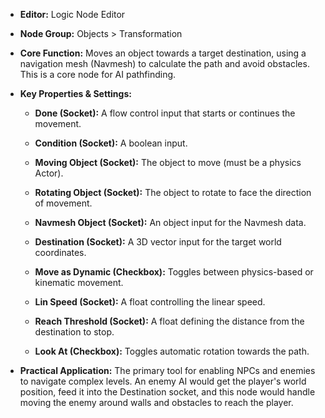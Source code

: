 - **Editor:** Logic Node Editor
    
- **Node Group:** Objects > Transformation
    
- **Core Function:** Moves an object towards a target destination, using a navigation mesh (Navmesh) to calculate the path and avoid obstacles. This is a core node for AI pathfinding.
    
- **Key Properties & Settings:**
    
    - **Done (Socket):** A flow control input that starts or continues the movement.
        
    - **Condition (Socket):** A boolean input.
        
    - **Moving Object (Socket):** The object to move (must be a physics Actor).
        
    - **Rotating Object (Socket):** The object to rotate to face the direction of movement.
        
    - **Navmesh Object (Socket):** An object input for the Navmesh data.
        
    - **Destination (Socket):** A 3D vector input for the target world coordinates.
        
    - **Move as Dynamic (Checkbox):** Toggles between physics-based or kinematic movement.
        
    - **Lin Speed (Socket):** A float controlling the linear speed.
        
    - **Reach Threshold (Socket):** A float defining the distance from the destination to stop.
        
    - **Look At (Checkbox):** Toggles automatic rotation towards the path.
        
- **Practical Application:** The primary tool for enabling NPCs and enemies to navigate complex levels. An enemy AI would get the player's world position, feed it into the Destination socket, and this node would handle moving the enemy around walls and obstacles to reach the player.